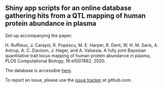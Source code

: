 ## Shiny app scripts for an online database gathering hits from a QTL mapping of human protein abundance in plasma

Set-up accompanying the paper:

H. Ruffieux, J. Carayol, R. Popescu, M. E. Harper, R. Dent, W. H. M. Saris, A. Astrup, A. C. Davison, J. Hager, and A. Valsesia. A fully joint Bayesian quantitative trait locus mapping of human protein abundance in plasma, PLOS Computational Biology, 16:e1007882, 2020.

The database is accessible [here](https://locus-pqtl.epfl.ch/db/).

To report an issue, please use the [issue tracker](https://github.com/hruffieux/shiny-pqtl/issues) at github.com.